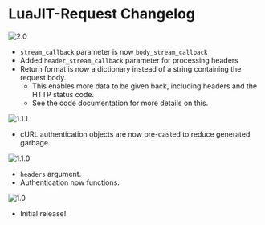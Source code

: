 # LuaJIT-Request Changelog

![2.0](https://img.shields.io/badge/2.0-latest-brightgreen.svg?style=flat-square)
- `stream_callback` parameter is now `body_stream_callback`
- Added `header_stream_callback` parameter for processing headers
- Return format is now a dictionary instead of a string containing the request body.
	- This enables more data to be given back, including headers and the HTTP status code.
	- See the code documentation for more details on this.

![1.1.1](https://img.shields.io/badge/1.1.1-unsupported-red.svg?style=flat-square)
- cURL authentication objects are now pre-casted to reduce generated garbage.

![1.1.0](https://img.shields.io/badge/1.1.0-unsupported-red.svg?style=flat-square)
- `headers` argument.
- Authentication now functions.

![1.0](https://img.shields.io/badge/1.0-unsupported-red.svg?style=flat-square)
- Initial release!